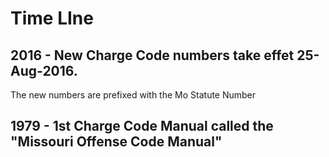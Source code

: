 # Time LIne

## 2016 - New Charge Code numbers take effet 25-Aug-2016.
The new numbers are prefixed with the Mo Statute Number
## 1979 - 1st Charge Code Manual called the "Missouri Offense Code Manual"
